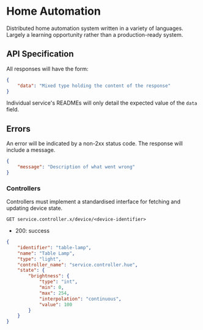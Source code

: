 # Home Automation

Distributed home automation system written in a variety of languages. Largely a learning opportunity rather than a production-ready system.


## API Specification

All responses will have the form:

```json
{
    "data": "Mixed type holding the content of the response"
}
```

Individual service's READMEs will only detail the expected value of the `data` field.

## Errors

An error will be indicated by a non-2xx status code. The response will include a message.

```json
{
    "message": "Description of what went wrong"
}
```

### Controllers

Controllers must implement a standardised interface for fetching and updating device state.

`GET service.controller.x/device/<device-identifier>`

- 200: success

```json
{
    "identifier": "table-lamp",
    "name": "Table Lamp",
    "type": "light",
    "controller_name": "service.controller.hue",
    "state": {
        "brightness": {
            "type": "int",
            "min": 0,
            "max": 254,
            "interpolation": "continuous",
            "value": 100
        }
    }
}
```